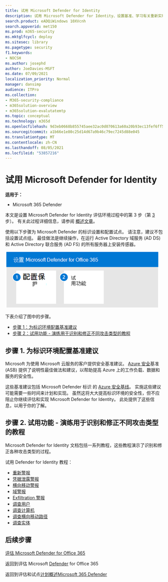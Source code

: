 ```yaml
---
title: 试用 Microsoft Defender for Identity
description: 试用 Microsoft Defender for Identity、设置基准、学习有关重新实现、凭据泄露、横向移动、域入侵和泄漏警报等的教程。
search.product: eADQiWindows 10XVcnh
search.appverid: met150
ms.prod: m365-security
ms.mktglfcycl: deploy
ms.sitesec: library
ms.pagetype: security
f1.keywords:
- NOCSH
ms.author: josephd
author: JoeDavies-MSFT
ms.date: 07/09/2021
localization_priority: Normal
manager: dansimp
audience: ITPro
ms.collection:
- M365-security-compliance
- m365solution-overview
- m365solution-evalutatemtp
ms.topic: conceptual
ms.technology: m365d
ms.openlocfilehash: 9d3eb0668b855745aee32ac0d070613a60a20b93ec13fef6ff564f2f4c7944a0
ms.sourcegitcommit: a1b66e1e80c25d14d67a9b46c79ec7245d88e045
ms.translationtype: MT
ms.contentlocale: zh-CN
ms.lasthandoff: 08/05/2021
ms.locfileid: "53857216"
---
```

# <a name="pilot-microsoft-defender-for-identity"></a>试用 Microsoft Defender for Identity


**适用于：**
- Microsoft 365 Defender

本文是设置 Microsoft Defender for Identity 评估环境过程中的第 3 步（第 [3](eval-defender-identity-overview.md) 步）。 有关此过程详细信息，请参阅 [概述文章](eval-defender-identity-overview.md)。

使用以下步骤为 Microsoft Defender 的标识设置和配置试点。 请注意，建议不包括设置试点组。 最佳做法是继续操作，在运行 Active Directory 域服务 (AD DS) 和 Active Directory 联合服务 (AD FS) 的所有服务器上安装传感器。

![将 Microsoft Defender for Identity 添加到 Defender 评估环境的步骤](../../media/defender/m365-defender-identity-pilot-steps.png)

下表介绍了图中的步骤。

- [步骤 1：为标识环境配置基准建议](#step-1-configure-benchmark-recommendations-for-your-identity-environment)
- [步骤 2：试用功能 - 演练用于识别和修正不同攻击类型的教程 ](#step-2-try-out-capabilities--walk-through-tutorials-for-identifying-and-remediating-different-attack-types)

## <a name="step-1-configure-benchmark-recommendations-for-your-identity-environment"></a>步骤 1. 为标识环境配置基准建议

Microsoft 为使用 Microsoft 云服务的客户提供安全基准建议。 [Azure 安全](/security/benchmark/azure/overview)基准 (ASB) 提供了说明性最佳做法和建议，以帮助提高 Azure 上的工作负载、数据和服务的安全性。

这些基准建议包括 Microsoft Defender 标识 的 [Azure 安全基线](/security/benchmark/azure/baselines/defender-for-identity-security-baseline)。 实施这些建议可能需要一些时间来计划和实现。 虽然这将大大提高标识环境的安全性，但不应阻止你继续评估和实现 Microsoft Defender for Identity。 此处提供了这些信息，以用于你的了解。

## <a name="step-2-try-out-capabilities--walk-through-tutorials-for-identifying-and-remediating-different-attack-types"></a>步骤 2. 试用功能 - 演练用于识别和修正不同攻击类型的教程

Microsoft Defender for Identity 文档包括一系列教程，这些教程演示了识别和修正各种攻击类型的过程。

试用 Defender for Identity 教程：
- [重新警报](/defender-for-identity/reconnaissance-alerts)
- [凭据泄露警报](/defender-for-identity/compromised-credentials-alerts)
- [横向移动警报](/defender-for-identity/lateral-movement-alerts)
- [域警报](/defender-for-identity/domain-dominance-alerts)
- [Exfiltration 警报](/defender-for-identity/exfiltration-alerts)
- [调查用户](/defender-for-identity/investigate-a-user)
- [调查计算机](/defender-for-identity/investigate-a-computer)
- [调查横向移动路径](/defender-for-identity/investigate-lateral-movement-path)
- [调查实体](/defender-for-identity/investigate-entity)

## <a name="next-steps"></a>后续步骤

[评估 Microsoft Defender for Office 365](eval-defender-office-365-overview.md)

返回到评估 Microsoft [Defender](eval-defender-office-365-overview.md) for Office 365

返回到评估和试点[计划概述Microsoft 365 Defender](eval-overview.md)